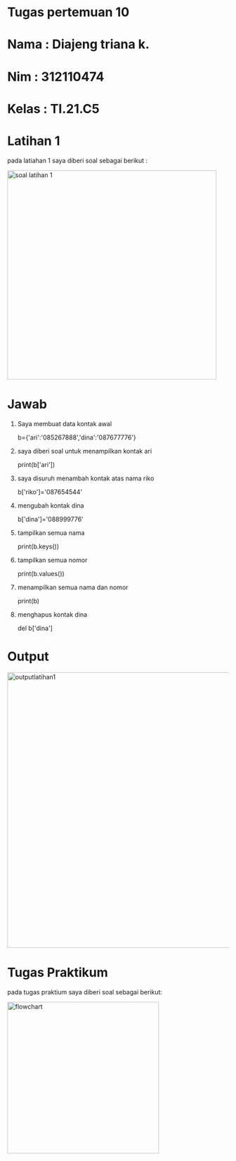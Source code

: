 # Tugas pertemuan 10
# Nama  : Diajeng triana k.
# Nim   : 312110474
# Kelas : TI.21.C5
# Latihan 1
pada latiahan 1 saya diberi soal sebagai berikut :

<img width="476" alt="soal latihan 1" src="https://user-images.githubusercontent.com/92905452/145263873-97b3634c-d8f3-4614-bf66-1bc57b095538.png">

# Jawab
1. Saya membuat data kontak awal

    b={'ari':'085267888','dina':'087677776'}

2. saya diberi soal untuk menampilkan kontak ari

    print(b['ari'])

3. saya disuruh menambah kontak atas nama riko

    b['riko']='087654544'

4. mengubah kontak dina

    b['dina']='088999776'

5. tampilkan semua nama

    print(b.keys())

6. tampilkan semua nomor

    print(b.values())

7. menampilkan semua nama dan nomor

    print(b)

8. menghapus kontak dina

    del b['dina']

# Output

<img width="627" alt="outputlatihan1" src="https://user-images.githubusercontent.com/92905452/145265149-79ebe1ec-b4ab-4c4f-a75d-a472556b7b45.png">

# Tugas Praktikum
pada tugas praktium saya diberi soal sebagai berikut:

<img width="345" alt="flowchart" src="https://user-images.githubusercontent.com/92905452/145265546-bf2d8c47-0ad2-4261-a55f-4ca227e14f35.png">
